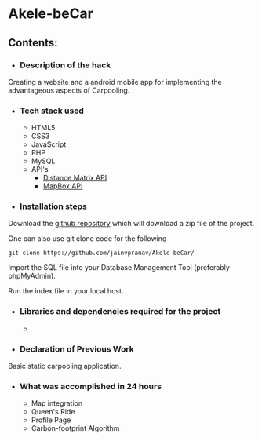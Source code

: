 # Akele-beCar

## Contents:

* ### Description of the hack

Creating a website and a android mobile app for implementing the advantageous aspects of Carpooling. 

* ### Tech stack used
  - HTML5
  - CSS3
  - JavaScript
  - PHP
  - MySQL
  - API's
    - [Distance Matrix API](https://distancematrix.ai/distance-matrix-api/)
    - [MapBox API](https://www.mapbox.com/)

* ### Installation steps

Download the [github repository](https://github.com/jainvpranav/Akele-beCar/archive/refs/heads/main.zip) which will download a zip file of the project. 

One can also use git clone code for the following

```
git clone https://github.com/jainvpranav/Akele-beCar/
```

Import the SQL file into your Database Management Tool (preferably phpMyAdmin).

Run the index file in your local host.

* ### Libraries and dependencies required for the project

  - 


* ### Declaration of Previous Work

Basic static carpooling application.

* ### What was accomplished in 24 hours

  - Map integration
  - Queen's Ride
  - Profile Page
  - Carbon-footprint Algorithm
